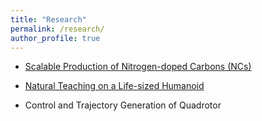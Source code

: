 ```yaml
---
title: "Research"
permalink: /research/
author_profile: true
---
```


* [Scalable Production of Nitrogen-doped Carbons (NCs)](https://Wenbin-Xu.github.io/research/nc)

* [Natural Teaching on a Life-sized Humanoid](https://github.com/Wenbin-Xu/Wenbin-Xu.github.io/blob/master/_research/humanoid.md)

* Control and Trajectory Generation of Quadrotor
